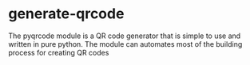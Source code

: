 # generate-qrcode
The pyqrcode module is a QR code generator that is simple to use and written in pure python. The module can automates most of the building process for creating QR codes
